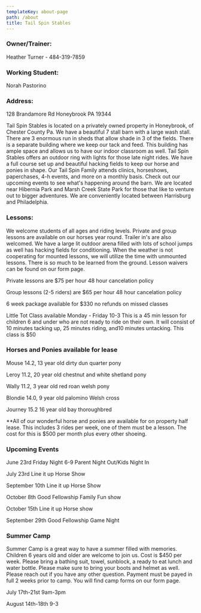```yaml
---
templateKey: about-page
path: /about
title: Tail Spin Stables
---
```

### Owner/Trainer:

Heather Turner - 484-319-7859

### Working Student:

Norah Pastorino

### Address:

128 Brandamore Rd Honeybrook PA 19344

T﻿ail Spin Stables is located on a privately owned property in Honeybrook, of Chester County Pa. We have a beautiful 7 stall barn with a large wash stall. There are 3 enormous run in sheds that allow shade in 3 of the fields. There is a separate building where we keep our tack and feed. This building has ample space and allows us to have our indoor classroom as well. Tail Spin Stables offers an outdoor ring with lights for those late night rides. We have a full course set up and beautiful hacking fields to keep our horse and ponies in shape. O﻿ur Tail Spin Family attends clinics, horseshows, paperchases, 4-h events, and more on a monthly basis. Check out our upcoming events to see what's happening around the barn. We are located near Hibernia Park and Marsh Creek State Park for those that like to venture out to bigger adventures. We are conveniently located between Harrisburg and Philadelphia.



### Lessons:

W﻿e welcome students of all ages and riding levels. Private and group lessons are available on our horses year round. Trailer in's are also welcomed. We have a large lit outdoor arena filled with lots of school jumps as well has hacking fields for conditioning. When the weather is not cooperating for mounted lessons, we will utilize the time with unmounted lessons. There is so much to be learned from the ground. Lesson waivers can be found on our form page.

Private lessons are $75 per hour 48 hour cancelation policy

Group lessons (2-5 riders) are $65 per hour 48 hour cancelation policy

6 week package available for $330 no refunds on missed classes

Little Tot Class available Monday - Friday 10-3 This is a 45 min lesson for children 6 and under who are not ready to ride on their own. It will consist of 10 minutes tacking up, 25 minutes riding, and10 minutes untacking. This class is $50

### Horses and Ponies available for lease

Mouse 14.2, 13 year old dirty dun quarter pony

Leroy 11.2, 20 year old chestnut and white shetland pony

Wally 11.2, 3 year old red roan welsh pony

Blondie 14.0, 9 year old palomino Welsh cross

Journey 15.2 16 year old bay thoroughbred

\*\*All of our wonderful horse and ponies are available for on property half lease. This includes 3 rides per week, one of them must be a lesson. The cost for this is $500 per month plus every other shoeing.

### Upcoming Events

June 23rd Friday Night 6-9 Parent Night Out/Kids Night In

July 23rd Line it up Horse Show

September 10th Line it up Horse Show

October 8th Good Fellowship Family Fun show

October 15th Line it up Horse show

September 29th Good Fellowship Game Night

### Summer Camp

Summer Camp is a great way to have a summer filled with memories. Children 6 years old and older are welcome to join us. Cost is $450 per week. Please bring a bathing suit, towel, sunblock, a ready to eat lunch and water bottle. Please make sure to bring your boots and helmet as well. Please reach out if you have any other question. Payment must be payed in full 2 weeks prior to camp. You will find camp forms on our form page.

July 17th-21st 9am-3pm

August 14th-18th 9-3